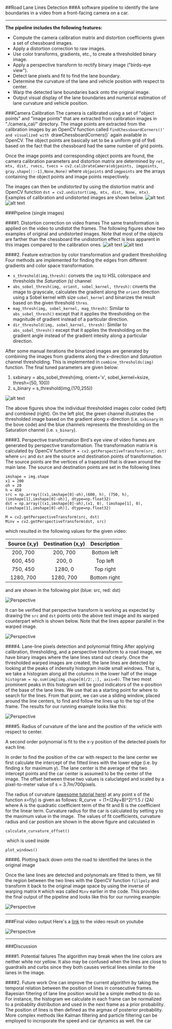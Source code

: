 ##Road Lane Lines Detection
###A software pipeline to identify the lane boundaries in a video from a front-facing camera on a car.

---

**The pipeline includes the following features:**

* Compute the camera calibration matrix and distortion coefficients given a set of chessboard images.
* Apply a distortion correction to raw images.
* Use color transforms, gradients, etc., to create a thresholded binary image.
* Apply a perspective transform to rectify binary image ("birds-eye view").
* Detect lane pixels and fit to find the lane boundary.
* Determine the curvature of the lane and vehicle position with respect to center.
* Warp the detected lane boundaries back onto the original image.
* Output visual display of the lane boundaries and numerical estimation of lane curvature and vehicle position.

[//]: # (Image References)

[image1]: ./examples/undistort_output.png "Undistorted"
[image2]: ./test_images/test1.jpg "Road Transformed"
[image3]: ./examples/binary_combo_example.jpg "Binary Example"
[image4]: ./examples/warped_straight_lines.jpg "Warp Example"
[image5]: ./examples/color_fit_lines.jpg "Fit Visual"
[image6]: ./examples/example_output.jpg "Output"
[video1]: ./project_video.mp4 "Video"
[image7]: ./output_images/calibration2.jpg "Undistorted"
[image8]: ./output_images/calibration3.jpg "Undistorted"
[image9]: ./output_images/test2.jpg "Undistorted"
[image10]: ./output_images/test3.jpg "Undistorted"
[image11]: ./output_images/thresholded_2.jpg "Undistorted"


###Camera Calibration
The camera is calibrated using a set of "object points" and "image points" that are extracted from calibration images in "./camera_cal/" directory. The image points are extracted from the calibration images by an OpenCV function called `findChessboardCorners()' and visualized with `drawChessboardCorners()` again available in OpenCV. The object points are basically set to be a uniform grid of 9x6 based on the fact that the chessboard had the same number of grid points.

Once the image points and corresponding object points are found, the  camera calibration parameters and distortion matrix are determined by `ret, mtx, dist, rvecs, tvecs = cv2.calibrateCamera(objpoints, imgpoints, gray.shape[::-1],None,None)` where `objpoints` and `imgpoints` are the arrays containing the object points and image points respectively.

The images can then be *undistorted*  by using the distortion matrix and OpenCV function `dst = cv2.undistort(img, mtx, dist, None, mtx)`. Examples of calibration and undistorted images are shown below.
![alt text][image7]
![alt text][image8]

 ###Pipeline (single images)
 
 ####1. Distortion correction on video frames
 The same transformation is applied on the video to undistot the frames. The following figures show two examples of original and undistorted images. Note that most of the objects are farther than the chessboard the undistortion effect is less apparent in this images compared to the calibration ones.
![alt text][image9]
![alt text][image10]




####2. Feature extraction by  color transformation and gradient thresholding
Four methods are implemented for finding the edges from different gradients and color space transformation.

* `s_threshold(img,thresh)`: convets the `img` to HSL colorspace and thresholds the *Saturation (s)* channel
* `abs_sobel_thresh(img, orient, sobel_kernel, thresh)`: cnverts the image to grayscale, calculates the gradient along the `orient` direction using a Sobel kernel with size `sobel_kernel` and binarizes the result based on the given threshold `thres`.
* `mag_thresh(img, sobel_kernel, mag_thresh)`: Similar to `abs_sobel_thresh()` except that it applies the thresholding on the magnitude of gradient instead of a particular direction.
* `dir_threshold(img, sobel_kernel, thresh)`: Similar to `abs_sobel_thresh()` except that it applies the thresholding on the gradient angle instead of the gradient intesity along a particular direction.

After some manual iterations the binarized images are generated by combining the images from gradients along the x-direction and *Saturation* channel thresholding. This is implemented in `combine_thresholds(img)` function. 
The final tuned parameters are given below:

1. sxbinary = abs_sobel_thresh(img, orient='x', sobel_kernel=ksize, thresh=(50, 100))
2. s_binary = s_threshold(img,(170,255))

![alt text][image11]

The above figures show the individual thresholded images color coded (left) and combined (right). On the left plot, the green channel illustrates the thresholded image based on the gradient along x-direction (i.e. `sxbinary` in the bove code) and the blue channels represents the thresholding on the Saturation channel (i.e. `s_binary`).



####3. Perspective transformation
Bird's eye view of video frames are generated by perspective transformation. The transformation matrix `M` is calculated by
OpenCV function `M = cv2.getPerspectiveTransform(src, dst)` where `src` and `dst` are the source and destination points
of transformation. The source points are the vertices of a trapezoid that is drawn around the main lane. 
The source and destination points are set in the following lines

```
imshape = img.shape
x1 = 200
oh = 20
h = 450
src = np.array([(x1,imshape[0]-oh),(600, h), (750, h), (imshape[1],imshape[0]-oh)], dtype=np.float32)
dst = np.array([(x1,imshape[0]-oh),(x1, 0), (imshape[1], 0), (imshape[1],imshape[0]-oh)], dtype=np.float32)

M = cv2.getPerspectiveTransform(src, dst)
Minv = cv2.getPerspectiveTransform(dst, src)

```
which resulted in the following values for the given video:

| Source (x,y)        | Destination (x,y)  |  Description |
|:-------------:|:-------------:| :-------------:| 
| 200, 700      | 200, 700        |  Bottom left |
| 600, 450      | 200, 0      | Top left
| 750, 450     | 1280, 0      | Top right |
| 1280, 700      | 1280, 700        | Bottom right |

and are shown in the following plot (blue: src, red: dst)

![Perspective](./output_images/src_dst_2.jpg) 

It can be verified that perspective transform is working as expected by drawing the `src` and `dst` points onto the above test image and its warped counterpart which is shown below. Note that the lines appear parallel in the warped image.

![Perspective](./output_images/warped_2.jpg) 

####4. Lane-line pixels detection and polynomial fitting
After applying calibration, thresholding, and a perspective transform to a road image, we have binary images where the lane lines stand out clearly. Once the thresholded warped images are created, the lane lines are detected by looking at the peaks of indensity histogram inside small windows. That is, we take a histogram along all the columns in the lower half of the image `histogram = np.sum(img[img.shape[0]/2:,:], axis=0)`. The two most prominent peaks in this histogram will be good indicators of the x-position of the base of the lane lines. We use that as a starting point for where to search for the lines. From that point, we can use a sliding window, placed around the line centers, to find and follow the lines up to the top of the frame. The results for our running example looks like this:

![Perspective](./output_images/windows_2.jpg) 

####5. Radius of curvature of the lane and the position of the vehicle with respect to center.

A second order polynomial is fit to the x-y position of the detected pixels for each line. 

In order to find the position of the car with respect to the lane center we first calculate the intercept of the fitted lines with 
the lower edge (i.e. by finding x for maximum y). The lane center is the average of the two intercept points and the car center is assumed to be the center of the image. The offset between these two values is caluclatged and scaled by a 
pixel-to-meter value of s = 3.7m/700pixels. 

The radius of curvature ([awesome tutorial here](http://www.intmath.com/applications-differentiation/8-radius-curvature.php)) at any point x of the function x=f(y) is given as follows:
R_​curve ​​ = (1+(2Ay+B)^2)^1.5 / (2A)
​
where A is the quadratic coefficient term of the fit and B is the coefficient for the linear term. Curvature radius for the car
is calculated by setting y to the maximum value in the image.
​​
The values of fit coefficients, curvature radius and car position are shown in the above figure and 
calculated in 
```
calculate_curvature_offset()
```
​​ which is used inside
```
plot_windows()
```



####6. Plotting back down onto the road to identified the lanes in the original image

Once the lane lines are detected and polynomals are fitted to them, we fill the region between the two lines with
the OpenCV function `fillpoly` and transform it back to the original image space by using the inverse of warping matrix `M` which was called `Minv` earlier in the code. This provides the final output of the pipeline and looks like this for our running example:

![Perspective](./output_images/final_2.jpg) 

---

###Final video output
Here's a [link](https://youtu.be/DCf4QFCExg8)  to the video result on youtube

![Perspective](./output_images/project_output.gif) 

---

###Discussion

####1. Potential failures
The algorithm may break when the line colors are neither white nor yellow. It also may be confused when the lines are close to guardrails and curbs since they both causes vertical lines similar to the lanes in the image.

####2. Future work
One can improve the current algorithm by taking the temporal relation between the position of lines in consecutive frames. 
Bayesian filtering of lane line position would be a simple method to do so. For instance, the histogram we calculate in
each frame can be normalized to a probablity distribution and used in the next frame as a prior probability. The 
position of lines is then defined as the argmax of posterior probability. 
More complex methods like Kalman filtering and particle filtering can be employed to incroporate the speed and car dynamics as well.
the car 
